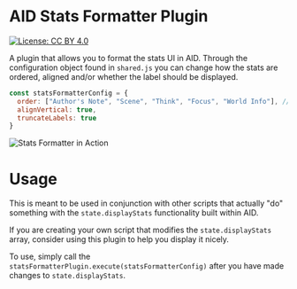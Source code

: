 # AID Stats Formatter Plugin

[![License: CC BY 4.0](https://img.shields.io/badge/License-CC%20BY%204.0-lightgrey.svg)](https://creativecommons.org/licenses/by/4.0/)

A plugin that allows you to format the stats UI in AID. Through the configuration object found in `shared.js` you can change how the stats are ordered, aligned and/or whether the label should be displayed.

```js
const statsFormatterConfig = {
  order: ["Author's Note", "Scene", "Think", "Focus", "World Info"], // an array of strings corresponding with the label of the stats
  alignVertical: true,
  truncateLabels: true
}
```  

![Stats Formatter in Action](https://media.discordapp.net/attachments/717764081058185316/818082296711479306/unknown.png?width=1610&height=846)

# Usage

This is meant to be used in conjunction with other scripts that actually "do" something with the `state.displayStats` functionality built within AID.

If you are creating your own script that modifies the `state.displayStats` array, consider using this plugin to help you display it nicely.

To use, simply call the `statsFormatterPlugin.execute(statsFormatterConfig)` after you have made changes to `state.displayStats`.